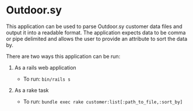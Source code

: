 # Outdoor.sy

This application can be used to parse Outdoor.sy customer data files and output it into a readable format. The application expects data to be comma or pipe delimited and allows the user to provide an attribute to sort the data by.

There are two ways this application can be run:

1. As a rails web application 
    * To run:  `bin/rails s`

2. As a rake task
    * To run: `bundle exec rake customer:list[:path_to_file,:sort_by]`
